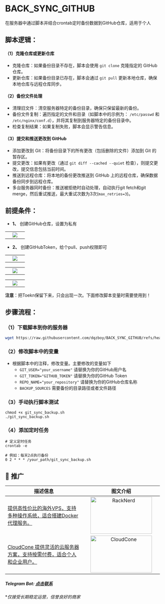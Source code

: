 # BACK_SYNC_GITHUB
在服务器中通过脚本并结合crontab定时备份数据到GitHub仓库，适用于个人

## 脚本逻辑：
#### （1）克隆仓库或更新仓库
- 克隆仓库：如果备份目录不存在，脚本会使用 `git clone` 克隆指定的 GitHub 仓库。
- 更新仓库：如果备份目录已存在，脚本会通过 `git pull` 更新本地仓库，确保本地仓库与远程仓库同步。
  
#### （2）备份文件处理
- 清理旧文件：清空服务器特定的备份目录，确保只保留最新的备份。
- 备份文件复制：遍历指定的文件和目录（如脚本中的示例为： `/etc/passwd` 和 `/etc/nginx/conf.d`），并将其复制到服务器特定的备份目录中。
- 检查复制结果：如果复制失败，脚本会显示警告信息。
#### （3）提交和推送更改到 GitHub
- 添加更改到 Git：将备份目录下的所有更改（包括删除的文件）添加到 Git 的暂存区。
- 提交更改：如果有更改（通过 `git diff --cached --quiet` 检查），则提交更改，提交信息包括当前时间。
- 推送到远程仓库：将本地的备份更改推送到 GitHub 上的远程仓库，确保数据备份同步到远程仓库。
- 多台服务器同时备份：推送被拒绝时自动处理，自动执行git fetch和git merge，然后重试推送，最大重试次数为3次(`max_retries=3`)。

## 前提条件：
  - **1、** 创建GitHub仓库，设置为私有
<table>
    <tr>
        <td width="50%" align="center"><img src="https://github.com/user-attachments/assets/f4b750c3-b4cd-48e0-8bc3-2313d45726dd"?raw=true"></td>
    </tr>
</table>


  
  - **2、** 创建GitHubToken，给个pull、push权限即可
<table>
    <tr>
        <td width="50%" align="center"><img src="https://github.com/user-attachments/assets/fc51040f-a7ea-4b9e-bc7e-c35469849674"?raw=true"></td>
    </tr>
</table>
<table>
    <tr>
        <td width="50%" align="center"><img src="https://github.com/user-attachments/assets/bf54121f-ccd7-4058-84fb-25f3a526e679"?raw=true"></td>
    </tr>
</table>
<table>
    <tr>
        <td width="50%" align="center"><img src="https://github.com/user-attachments/assets/1e38b9d1-5da3-4056-b967-a5fbdaa93e39"?raw=true"></td>
    </tr>
</table>

**注意**：把Toekn保留下来，只会出现一次。下面修改脚本变量时需要使用到！

## 步骤流程：
### （1）下载脚本到你的服务器
```bash
wget https://raw.githubusercontent.com/dqzboy/BACK_SYNC_GITHUB/refs/heads/main/git_sync_backup.sh
```

### （2）修改脚本中的变量
- 根据脚本中的注释，修改变量。主要修改的变量如下
  - `GIT_USER="your_username"`      请替换为你的GitHub用户名
  - `GIT_TOKEN="GITHUB_TOKEN"`      请替换为你的GitHub Token
  - `REPO_NAME="your_repository"`   请替换为你的GitHub仓库名称
  - `BACKUP_SOURCES`                需要备份的目录路径或者文件路径
### （3）手动执行脚本测试
```shell
chmod +x git_sync_backup.sh
./git_sync_backup.sh
```

### （4）添加定时任务
```shell
# 定义定时任务
crontab -e

# 例如：每天2点执行备份
0 2 * * * /your_path/git_sync_backup.sh
```

## 💌 推广

<table>
  <thead>
    <tr>
      <th width="50%" align="center">描述信息</th>
      <th width="50%" align="center">图文介绍</th>
    </tr>
  </thead>
  <tbody>
    <!-- 第一个广告：RackNerd -->
    <tr>
      <td width="50%" align="left">
        <a href="https://dqzboy.github.io/proxyui/racknerd" target="_blank">提供高性价比的海外VPS，支持多种操作系统，适合搭建Docker代理服务。</a>
      </td>
      <td width="50%" align="center">
        <a href="https://dqzboy.github.io/proxyui/racknerd" target="_blank">
          <img src="https://cdn.jsdelivr.net/gh/dqzboy/Images/dqzboy-proxy/Image_2025-07-07_16-14-49.png?raw=true" alt="RackNerd" width="200" height="120">
        </a>
      </td>
    </tr>
    <!-- 第二个广告：CloudCone -->
    <tr>
      <td width="50%" align="left">
        <a href="https://dqzboy.github.io/proxyui/CloudCone" target="_blank">CloudCone 提供灵活的云服务器方案，支持按需付费，适合个人和企业用户。</a>
      </td>
      <td width="50%" align="center">
        <a href="https://dqzboy.github.io/proxyui/CloudCone" target="_blank">
          <img src="https://cdn.jsdelivr.net/gh/dqzboy/Images/dqzboy-proxy/111.png?raw=true" alt="CloudCone" width="200" height="120">
        </a>
      </td>
    </tr>
  </tbody>
</table>

##### *Telegram Bot: [点击联系](https://t.me/WiseAidBot)*
**仅接受长期稳定运营，信誉良好的商家*
